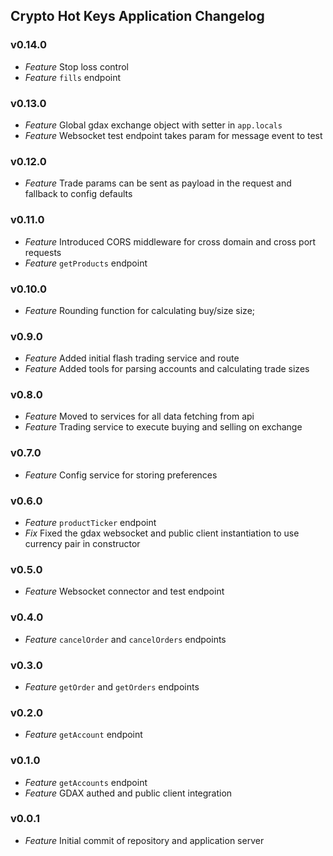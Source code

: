 ## Crypto Hot Keys Application Changelog

### v0.14.0
* *Feature* Stop loss control
* *Feature* `fills` endpoint

### v0.13.0
* *Feature* Global gdax exchange object with setter in `app.locals`
* *Feature* Websocket test endpoint takes param for message event to test

### v0.12.0
* *Feature* Trade params can be sent as payload in the request and fallback to config defaults

### v0.11.0
* *Feature* Introduced CORS middleware for cross domain and cross port requests
* *Feature* `getProducts` endpoint

### v0.10.0
* *Feature* Rounding function for calculating buy/size size;

### v0.9.0
* *Feature* Added initial flash trading service and route
* *Feature* Added tools for parsing accounts and calculating trade sizes

### v0.8.0
* *Feature* Moved to services for all data fetching from api
* *Feature* Trading service to execute buying and selling on exchange

### v0.7.0
* *Feature* Config service for storing preferences

### v0.6.0
* *Feature* `productTicker` endpoint
* *Fix* Fixed the gdax websocket and public client instantiation to use currency pair in constructor

### v0.5.0
* *Feature* Websocket connector and test endpoint

### v0.4.0
* *Feature* `cancelOrder` and `cancelOrders` endpoints

### v0.3.0
* *Feature* `getOrder` and `getOrders` endpoints

### v0.2.0
* *Feature* `getAccount` endpoint

### v0.1.0
* *Feature* `getAccounts` endpoint
* *Feature* GDAX authed and public client integration

### v0.0.1
* *Feature* Initial commit of repository and application server